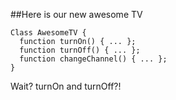 ##Here is our new awesome TV

```
Class AwesomeTV {
  function turnOn() { ... };
  function turnOff() { ... };
  function changeChannel() { ... };
}
```

Wait? turnOn and turnOff?!
